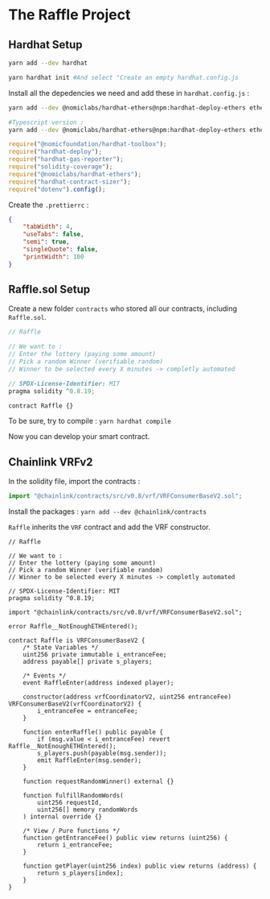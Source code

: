 # The Raffle Project

## Hardhat Setup

```bash
yarn add --dev hardhat

yarn hardhat init #And select "Create an empty hardhat.config.js
```

Install all the depedencies we need and add these in `hardhat.config.js` :

```bash
yarn add --dev @nomiclabs/hardhat-ethers@npm:hardhat-deploy-ethers ethers @nomiclabs/hardhat-etherscan @nomiclabs/hardhat-waffle chai ethereum-waffle hardhat hardhat-contract-sizer hardhat-deploy hardhat-gas-reporter prettier prettier-plugin-solidity solhint solidity-coverage dotenv @nomicfoundation/hardhat-toolbox @nomicfoundation/hardhat-ethers

#Typescript version :
yarn add --dev @nomiclabs/hardhat-ethers@npm:hardhat-deploy-ethers ethers @nomiclabs/hardhat-etherscan @nomiclabs/hardhat-waffle chai ethereum-waffle hardhat hardhat-contract-sizer hardhat-deploy hardhat-gas-reporter prettier prettier-plugin-solidity solhint solidity-coverage dotenv @typechain/ethers-v5 @typechain/hardhat @types/chai @types/node ts-node typechain typescript @nomicfoundation/hardhat-toolbox
```

```js
require("@nomicfoundation/hardhat-toolbox");
require("hardhat-deploy");
require("hardhat-gas-reporter");
require("solidity-coverage");
require("@nomiclabs/hardhat-ethers");
require("hardhat-contract-sizer");
require("dotenv").config();
```

Create the `.prettierrc` :

```json
{
    "tabWidth": 4,
    "useTabs": false,
    "semi": true,
    "singleQuote": false,
    "printWidth": 100
}
```

## Raffle.sol Setup

Create a new folder `contracts` who stored all our contracts, including `Raffle.sol`.

```js
// Raffle

// We want to :
// Enter the lottery (paying some amount)
// Pick a random Winner (verifiable random)
// Winner to be selected every X minutes -> completly automated

// SPDX-License-Identifier: MIT
pragma solidity ^0.8.19;

contract Raffle {}
```

To be sure, try to compile : `yarn hardhat compile`

Now you can develop your smart contract.

## Chainlink VRFv2

In the solidity file, import the contracts :

```js
import "@chainlink/contracts/src/v0.8/vrf/VRFConsumerBaseV2.sol";
```

Install the packages : `yarn add --dev @chainlink/contracts`

`Raffle` inherits the `VRF` contract and add the VRF constructor.

```sol
// Raffle

// We want to :
// Enter the lottery (paying some amount)
// Pick a random Winner (verifiable random)
// Winner to be selected every X minutes -> completly automated

// SPDX-License-Identifier: MIT
pragma solidity ^0.8.19;

import "@chainlink/contracts/src/v0.8/vrf/VRFConsumerBaseV2.sol";

error Raffle__NotEnoughETHEntered();

contract Raffle is VRFConsumerBaseV2 {
    /* State Variables */
    uint256 private immutable i_entranceFee;
    address payable[] private s_players;

    /* Events */
    event RaffleEnter(address indexed player);

    constructor(address vrfCoordinatorV2, uint256 entranceFee) VRFConsumerBaseV2(vrfCoordinatorV2) {
        i_entranceFee = entranceFee;
    }

    function enterRaffle() public payable {
        if (msg.value < i_entranceFee) revert Raffle__NotEnoughETHEntered();
        s_players.push(payable(msg.sender));
        emit RaffleEnter(msg.sender);
    }

    function requestRandomWinner() external {}

    function fulfillRandomWords(
        uint256 requestId,
        uint256[] memory randomWords
    ) internal override {}

    /* View / Pure functions */
    function getEntranceFee() public view returns (uint256) {
        return i_entranceFee;
    }

    function getPlayer(uint256 index) public view returns (address) {
        return s_players[index];
    }
}

```
